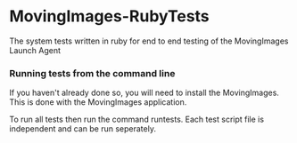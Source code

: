 # MovingImages-RubyTests
The system tests written in ruby for end to end testing of the MovingImages Launch Agent

### Running tests from the command line

If you haven't already done so, you will need to install the MovingImages. This is done with the MovingImages application.

To run all tests then run the command runtests. Each test script file is independent and can be run seperately.

